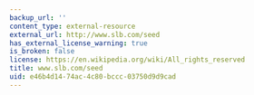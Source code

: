 ```yaml
---
backup_url: ''
content_type: external-resource
external_url: http://www.slb.com/seed
has_external_license_warning: true
is_broken: false
license: https://en.wikipedia.org/wiki/All_rights_reserved
title: www.slb.com/seed
uid: e46b4d14-74ac-4c80-bccc-03750d9d9cad
---
```

